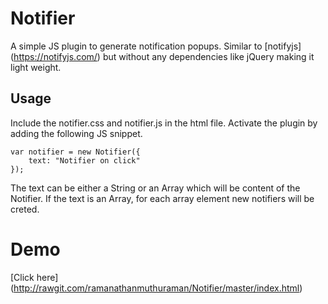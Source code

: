 # Notifier
A simple JS plugin to generate notification popups. Similar to [notifyjs] (https://notifyjs.com/) but without any dependencies like jQuery making it light weight.

## Usage
Include the notifier.css and notifier.js in the html file. Activate the plugin by adding the following JS snippet.

```
var notifier = new Notifier({
    text: "Notifier on click"
});
```

The text can be either a String or an Array which will be content of the Notifier. If the text is an Array, for each array element new notifiers will be creted.

# Demo 
[Click here] (http://rawgit.com/ramanathanmuthuraman/Notifier/master/index.html)
